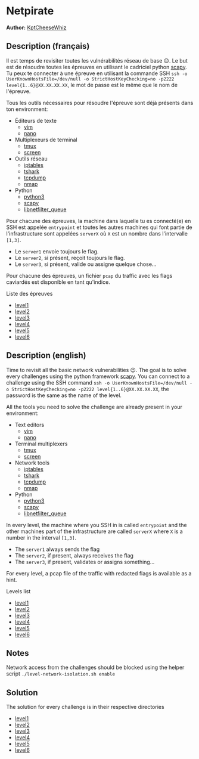 # Netpirate

**Author:** [KptCheeseWhiz](https://github.com/KptCheeseWhiz)

## Description (français)

Il est temps de revisiter toutes les vulnérabilités réseau de base 😉. Le but est de résoudre toutes les épreuves en utilisant le cadriciel python [scapy](https://scapy.net/). Tu peux te connecter à une épreuve en utilisant la commande SSH `ssh -o UserKnownHostsFile=/dev/null -o StrictHostKeyChecking=no -p2222 level{1..6}@XX.XX.XX.XX`, le mot de passe est le même que le nom de l'épreuve.

Tous les outils nécessaires pour résoudre l'épreuve sont déjà présents dans ton environment:

- Éditeurs de texte
  - [vim](https://linux.die.net/man/1/vim)
  - [nano](https://linux.die.net/man/1/nano)
- Multiplexeurs de terminal
  - [tmux](https://linux.die.net/man/1/tmux)
  - [screen](https://linux.die.net/man/1/screen)
- Outils réseau
  - [iptables](https://linux.die.net/man/8/iptables)
  - [tshark](https://linux.die.net/man/1/tshark)
  - [tcpdump](https://linux.die.net/man/8/tcpdump)
  - [nmap](https://linux.die.net/man/1/nmap)
- Python
  - [python3](https://linux.die.net/man/1/python)
  - [scapy](https://linux.die.net/man/1/scapy)
  - [libnetfilter_queue](https://www.netfilter.org/)

Pour chacune des épreuves, la machine dans laquelle tu es connecté(e) en SSH est appelée `entrypoint` et toutes les autres machines qui font partie de l'infrastructure sont appelées `serverX` où `X` est un nombre dans l'intervalle `[1,3]`.

- Le `server1` envoie toujours le flag.
- Le `server2`, si présent, reçoit toujours le flag.
- Le `server3`, si présent, valide ou assigne quelque chose...

Pour chacune des épreuves, un fichier `pcap` du traffic avec les flags caviardés est disponible en tant qu'indice.

Liste des épreuves
- [level1](./level1/README.md)
- [level2](./level2/README.md)
- [level3](./level3/README.md)
- [level4](./level4/README.md)
- [level5](./level5/README.md)
- [level6](./level6/README.md)

## Description (english)

Time to revisit all the basic network vulnerabilities 😉. The goal is to solve every challenges using the python framework [scapy](https://scapy.net/). You can connect to a challenge using the SSH command `ssh -o UserKnownHostsFile=/dev/null -o StrictHostKeyChecking=no -p2222 level{1..6}@XX.XX.XX.XX`, the password is the same as the name of the level.

All the tools you need to solve the challenge are already present in your environment:

- Text editors
  - [vim](https://linux.die.net/man/1/vim)
  - [nano](https://linux.die.net/man/1/nano)
- Terminal multiplexers
  - [tmux](https://linux.die.net/man/1/tmux)
  - [screen](https://linux.die.net/man/1/screen)
- Network tools
  - [iptables](https://linux.die.net/man/8/iptables)
  - [tshark](https://linux.die.net/man/1/tshark)
  - [tcpdump](https://linux.die.net/man/8/tcpdump)
  - [nmap](https://linux.die.net/man/1/nmap)
- Python
  - [python3](https://linux.die.net/man/1/python)
  - [scapy](https://linux.die.net/man/1/scapy)
  - [libnetfilter_queue](https://www.netfilter.org/)

In every level, the machine where you SSH in is called `entrypoint` and the other machines part of the infrastructure are called `serverX` where `X` is a number in the interval `[1,3]`.

- The `server1` always sends the flag
- The `server2`, if present, always receives the flag
- The `server3`, if present, validates or assigns something...

For every level, a pcap file of the traffic with redacted flags is available as a hint.

Levels list
- [level1](./level1/README.md)
- [level2](./level2/README.md)
- [level3](./level3/README.md)
- [level4](./level4/README.md)
- [level5](./level5/README.md)
- [level6](./level6/README.md)

## Notes

Network access from the challenges should be blocked using the helper script `./level-network-isolation.sh enable`

## Solution

The solution for every challenge is in their respective directories

- [level1](./level1/solution/README.md)
- [level2](./level2/solution/README.md)
- [level3](./level3/solution/README.md)
- [level4](./level4/solution/README.md)
- [level5](./level5/solution/README.md)
- [level6](./level6/solution/README.md)
